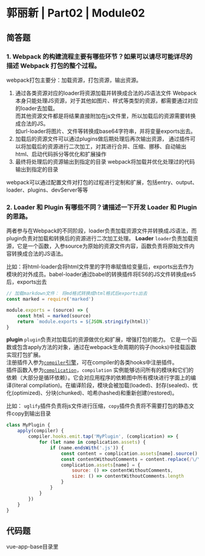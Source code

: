 # 郭丽新 | Part02 | Module02 
## 简答题
### 1. Webpack 的构建流程主要有哪些环节？如果可以请尽可能详尽的描述 Webpack 打包的整个过程。
webpack打包主要分：加载资源，打包资源，输出资源。   
1. 通过各类资源对应的loader将资源加载并转换成合法的JS语法文件
   Webpack本身只能处理JS资源，对于其他如图片、样式等类型的资源，都需要通过对应的loader去加载。   
   而其他资源文件都是将结果直接附加在js文件里，所以加载后的资源需要转换成合法的JS。   
   如url-loader将图片、文件等转换成base64字符串，并将变量exports出去。
2. 加载后的资源文件可以通过plugins做后期处理后再次输出资源，
   通过插件可以将加载后的资源进行二次加工，对其进行合并、压缩、挪移、自动输出html、启动代码拆分等优化和扩展操作
3. 最终将处理后的资源输出到指定的目录
   webpack将加载并优化处理过的代码输出到指定的目录

webpack可以通过配置文件对打包的过程进行定制和扩展，包括entry、output、loader、plugins、devServer等等

### 2. Loader 和 Plugin 有哪些不同？请描述一下开发 Loader 和 Plugin 的思路。
两者参与在Webpack的不同阶段，loader负责加载资源文件并转换成JS语法，而plugin负责对加载和转换后的资源进行二次加工处理。
**Loader**
`loader`负责加载资源，它是一个函数，入参source为原始的资源文件内容，函数负责将原始文件内容转换成合法的JS语法。

比如：将html-loader会将html文件里的字符串赋值给变量后，exports出去作为模块的对外成员。babel-loader通过babel的转换插件将ES6的JS文件转换成es5后，exports出去

``` javascript
// 加载markdown文件： 将md格式转换成html格式后exports出去
const marked = require('marked')

module.exports = (source) => {
	const html = marked(source)
	return `module.exports = ${JSON.stringify(html)}`
}
```

**plugin**
`plugin`负责对加载后的资源做优化和扩展，增强打包的能力。 它是一个函数或包含apply方法的对象，通过在webpack生命周期的钩子(hooks)中挂载函数实现打包扩展。   
注册插件入参为[`compiler`引擎](https://www.webpackjs.com/api/compiler-hooks/)，可在compiler的各类hooks中注册插件。   
插件函数入参为[`complication`](https://www.webpackjs.com/api/compilation-hooks/)，`compilation` 实例能够访问所有的模块和它们的依赖（大部分是循环依赖）。它会对应用程序的依赖图中所有模块进行字面上的编译(literal compilation)。在编译阶段，模块会被加载(loaded)、封存(sealed)、优化(optimized)、分块(chunked)、哈希(hashed)和重新创建(restored)。

比如： `uglify`插件负责将js文件进行压缩，`copy`插件负责将不需要打包的静态文件copy到输出目录

``` javascript
class MyPlugin {
	apply(compiler) {
		compiler.hooks.emit.tap('MyPlugin', (complication) => {
			for (let name in complication.assets) {
				if (name.endsWith('.js')) {
					const content = complication.assets[name].source()
					const contentWithoutComments = content.replace(/\/\*\*+\*\//g, '')
					complication.assets[name] = {
						source: () => contentWithoutComments,
						size: () => contentWithoutComments.length
					}
				}
			}
		})
	}
}
```

## 代码题
vue-app-base目录里